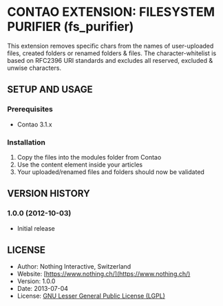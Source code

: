# CONTAO EXTENSION: FILESYSTEM PURIFIER (fs_purifier)
This extension removes specific chars from the names of user-uploaded files, created folders or renamed folders & files.
The character-whitelist is based on RFC2396 URI standards and excludes all reserved, excluded & unwise characters.

## SETUP AND USAGE
### Prerequisites
 * Contao 3.1.x

### Installation
1. Copy the files into the modules folder from Contao
2. Use the content element inside your articles
3. Your uploaded/renamed files and folders should now be validated

## VERSION HISTORY

### 1.0.0 (2012-10-03)
 * Initial release

## LICENSE
* Author:		Nothing Interactive, Switzerland
* Website: 		[https://www.nothing.ch/](https://www.nothing.ch/)
* Version: 		1.0.0
* Date: 		2013-07-04
* License: 		[GNU Lesser General Public License (LGPL)](http://www.gnu.org/licenses/lgpl.html)